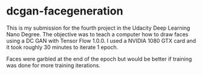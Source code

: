 # dcgan-facegeneration

This is my submission for the fourth project in the Udacity Deep Learning Nano Degree. The objective was to teach a computer how to draw faces using a DC GAN with Tensor Flow 1.0.0. I used a NVIDIA 1080 GTX card and it took roughly 30 minutes to iterate 1 epoch.

Faces were garbled at the end of the epoch but would be better if training was done for more training iterations. 

